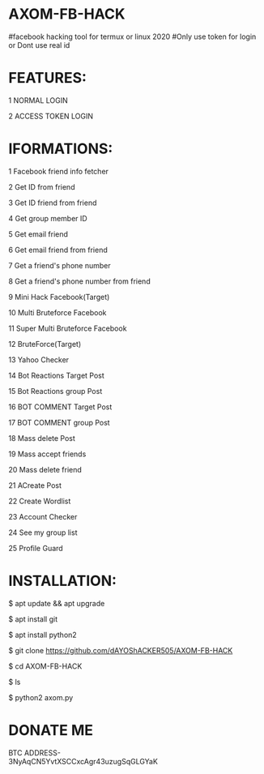# AXOM-FB-HACK
#facebook hacking tool for termux or linux 2020
#Only use token for login or Dont use real id


FEATURES:
======================================
1 NORMAL LOGIN

 2 ACCESS TOKEN LOGIN

IFORMATIONS:
=======================================
 1 Facebook friend info fetcher

 2 Get ID from friend

 3 Get ID friend from friend

 4 Get group member ID

 5 Get email friend

 6 Get email friend from friend

 7 Get a friend's phone number

 8 Get a friend's phone number from friend

 9 Mini Hack Facebook(Target)

 10 Multi Bruteforce Facebook

 11 Super Multi Bruteforce Facebook

 12 BruteForce(Target)

 13 Yahoo Checker

 14 Bot Reactions Target Post

 15 Bot Reactions group Post

 16 BOT COMMENT Target Post

 17 BOT COMMENT group Post

 18 Mass delete Post

 19 Mass accept friends

 20 Mass delete friend

 21 ACreate Post

 22 Create Wordlist

 23 Account Checker

 24 See my group list

 25 Profile Guard



INSTALLATION:
============================================
$ apt update && apt upgrade

$ apt install git

$ apt install python2

$ git clone https://github.com/dAYOShACKER505/AXOM-FB-HACK

$ cd AXOM-FB-HACK

$ ls

$ python2 axom.py


DONATE ME                       
=================================================
BTC ADDRESS-                                                            
3NyAqCN5YvtXSCCxcAgr43uzugSqGLGYaK 

